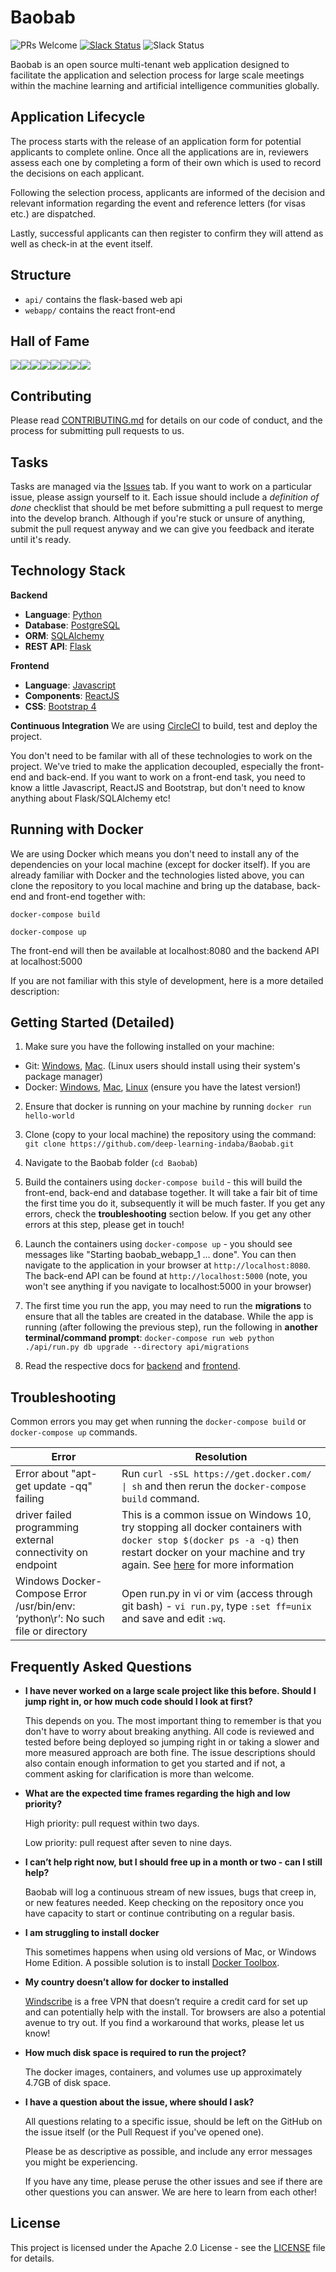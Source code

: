 # Baobab


![PRs Welcome](https://img.shields.io/badge/PRs-welcome-brightgreen.svg)
[![Slack Status](https://img.shields.io/badge/slack-join_chat-white.svg?logo=slack&style=social)](https://join.slack.com/t/baobab-space/shared_invite/enQtOTc1MzUzNjAyODY0LTM2YmJiOTRiNWEyZWRjMjY5ZmNlYTNjY2Y3ODA4MjZjNDljZTFkZWU3YjU5OTk1MTI5MDQwYzI4YzQ0YjFiYzQ)
![Slack Status](https://img.shields.io/twitter/follow/DeepIndaba?label=Follow&style=social)


Baobab is an open source multi-tenant web application designed to facilitate the application and selection process for large scale meetings within the machine learning and artificial intelligence communities globally.

## Application Lifecycle

The process starts with the release of an application form for potential applicants to complete online. Once all the applications are in, reviewers assess each one by completing a form of their own which is used to record the decisions on each applicant.

Following the selection process, applicants are informed of the decision and relevant information regarding the event and reference letters (for visas etc.) are dispatched.

Lastly, successful applicants can then register to confirm they will attend as well as check-in at the event itself.

## Structure

- `api/` contains the flask-based web api
- `webapp/` contains the react front-end

## Hall of Fame
[![](https://sourcerer.io/fame/avishkar58/deep-learning-indaba/Baobab/images/0)](https://sourcerer.io/fame/avishkar58/deep-learning-indaba/Baobab/links/0)[![](https://sourcerer.io/fame/avishkar58/deep-learning-indaba/Baobab/images/1)](https://sourcerer.io/fame/avishkar58/deep-learning-indaba/Baobab/links/1)[![](https://sourcerer.io/fame/avishkar58/deep-learning-indaba/Baobab/images/2)](https://sourcerer.io/fame/avishkar58/deep-learning-indaba/Baobab/links/2)[![](https://sourcerer.io/fame/avishkar58/deep-learning-indaba/Baobab/images/3)](https://sourcerer.io/fame/avishkar58/deep-learning-indaba/Baobab/links/3)[![](https://sourcerer.io/fame/avishkar58/deep-learning-indaba/Baobab/images/4)](https://sourcerer.io/fame/avishkar58/deep-learning-indaba/Baobab/links/4)[![](https://sourcerer.io/fame/avishkar58/deep-learning-indaba/Baobab/images/5)](https://sourcerer.io/fame/avishkar58/deep-learning-indaba/Baobab/links/5)[![](https://sourcerer.io/fame/avishkar58/deep-learning-indaba/Baobab/images/6)](https://sourcerer.io/fame/avishkar58/deep-learning-indaba/Baobab/links/6)[![](https://sourcerer.io/fame/avishkar58/deep-learning-indaba/Baobab/images/7)](https://sourcerer.io/fame/avishkar58/deep-learning-indaba/Baobab/links/7)

## Contributing

Please read [CONTRIBUTING.md](CONTRIBUTING.md) for details on our code of conduct, and the process for submitting pull requests to us.

## Tasks

Tasks are managed via the [Issues](https://github.com/deep-learning-indaba/Baobab/issues) tab. If you want to work on a particular issue, please assign yourself to it. Each issue should include a _definition of done_ checklist that should be met before submitting a pull request to merge into the develop branch. Although if you're stuck or unsure of anything, submit the pull request anyway and we can give you feedback and iterate until it's ready.

## Technology Stack
**Backend**
* **Language**: [Python](https://www.python.org/)
* **Database**: [PostgreSQL](https://www.postgresql.org/)
* **ORM**: [SQLAlchemy](https://www.sqlalchemy.org/)
* **REST API**: [Flask](http://flask.pocoo.org/)

**Frontend**
* **Language**: [Javascript](https://developer.mozilla.org/bm/docs/Web/JavaScript)
* **Components**: [ReactJS](https://reactjs.org/)
* **CSS**: [Bootstrap 4](https://getbootstrap.com/)

**Continuous Integration**
We are using [CircleCI](https://circleci.com/gh/deep-learning-indaba/Baobab) to build, test and deploy the project. 

You don't need to be familar with all of these technologies to work on the project. We've tried to make the application decoupled, especially the front-end and back-end. If you want to work on a front-end task, you need to know a little Javascript, ReactJS and Bootstrap, but don't need to know anything about Flask/SQLAlchemy etc!  

## Running with Docker
We are using Docker which means you don't need to install any of the dependencies on your local machine (except for docker itself). If you are already familiar with Docker and the technologies listed above, you can clone the repository to you local machine and bring up the database, back-end and front-end together with:

```docker-compose build```

```docker-compose up```

The front-end will then be available at localhost:8080 and the backend API at localhost:5000

If you are not familiar with this style of development, here is a more detailed description:

## Getting Started (Detailed)
1. Make sure you have the following installed on your machine:
* Git: [Windows](https://git-scm.com/download/win), [Mac](https://git-scm.com/download/mac). (Linux users should install using their system's package manager)
* Docker: [Windows](https://docs.docker.com/docker-for-windows/install/), [Mac](https://docs.docker.com/docker-for-mac/install/), [Linux](https://docs.docker.com/install/linux/docker-ce/ubuntu/) (ensure you have the latest version!)

2. Ensure that docker is running on your machine by running ```docker run hello-world``` 

3. Clone (copy to your local machine) the repository using the command:
```git clone https://github.com/deep-learning-indaba/Baobab.git```

4. Navigate to the Baobab folder (```cd Baobab```)

5. Build the containers using ```docker-compose build``` -  this will build the front-end, back-end and database together.
It will take a fair bit of time the first time you do it, subsequently it will be much faster. If you get any errors, check the **troubleshooting** section below. If you get any other errors at this step, please get in touch!  

6. Launch the containers using ```docker-compose up``` - you should see messages like "Starting baobab_webapp_1 ... done". You can then navigate to the application in your browser at ```http://localhost:8080```. The back-end API can be found at ```http://localhost:5000``` (note, you won't see anything if you navigate to localhost:5000 in your browser) 

7. The first time you run the app, you may need to run the **migrations** to ensure that all the tables are created in the database. While the app is running (after following the previous step), run the following in **another terminal/command prompt**: ```docker-compose run web python ./api/run.py db upgrade --directory api/migrations```

8. Read the respective docs for [backend](./api/README.md) and [frontend](./webapp/README.md). 
## Troubleshooting
Common errors you may get when running the ```docker-compose build``` or ```docker-compose up``` commands.

| Error                                                                               | Resolution                                                                                                                                                                                                                                          |
| ----------------------------------------------------------------------------------- | --------------------------------------------------------------------------------------------------------------------------------------------------------------------------------------------------------------------------------------------------- |
| Error about "apt-get update -qq" failing                                            | Run `curl -sSL https://get.docker.com/ \| sh` and then rerun the ```docker-compose build``` command.                                                                                                                                                |
| driver failed programming external connectivity on endpoint <IP Address>            | This is a common issue on Windows 10, try stopping all docker containers with ```docker stop $(docker ps -a -q)``` then restart docker on your machine and try again. See [here](https://github.com/docker/for-win/issues/573) for more information |
| Windows Docker-Compose Error  /usr/bin/env: ‘python\r’: No such file or directory | Open run.py in vi or vim (access through git bash) - `vi run.py`, type `:set ff=unix` and save and edit `:wq`.                                                                                                                                      |
## Frequently Asked Questions

* **I have never worked on a large scale project like this before. Should I jump right in, or how much code should I look at first?**

    This depends on you. The most important thing to remember is that you don't have to worry about breaking anything. All code is reviewed and tested before being deployed so jumping right in or taking a slower and more measured approach are both fine. The issue descriptions should also contain enough information to get you started and if not, a comment asking for clarification is more than welcome.

* **What are the expected time frames regarding the high and low priority?**

    High priority: pull request within two days.

    Low priority: pull request after seven to nine days.

* **I can’t help right now, but I should free up in a month or two - can I still help?**

    Baobab will log a continuous stream of new issues, bugs that creep in, or new features needed. Keep checking on the repository once you have capacity to start or continue contributing on a regular basis. 

* **I am struggling to install docker**

	This sometimes happens when using old versions of Mac, or Windows Home Edition. A possible solution is to install [Docker Toolbox](https://docs.docker.com/toolbox/toolbox_install_windows/).

* **My country doesn’t allow for docker to installed**

    [Windscribe](https://windscribe.com/) is a free VPN that doesn’t require a credit card for set up and can potentially help with the install. Tor browsers are also a potential avenue to try out. If you find a workaround that works, please let us know!

* **How much disk space is required to run the project?**

    The docker images, containers, and volumes use up approximately 4.7GB of disk space.

* **I have a question about the issue, where should I ask?**

    All questions relating to a specific issue, should be left on the GitHub on the issue itself (or the Pull Request if you've opened one).

    Please be as descriptive as possible, and include any error messages you might be experiencing.

    If you have any time, please peruse the other issues and see if there are other questions you can answer. We are here to learn from each other!



## License

This project is licensed under the Apache 2.0 License - see the [LICENSE](LICENSE) file for details.
